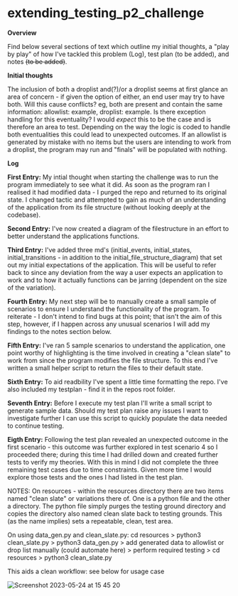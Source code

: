 # extending_testing_p2_challenge
**Overview**

Find below several sections of text which outline my initial thoughts, a "play by play" of how I've tackled this problem (Log), test plan (to be added), and notes ~~(to be added)~~.

**Initial thoughts**

The inclusion of both a droplist and(?)/or a droplist seems at first glance an area of concern - if given the option of either, an end user may try to have both. Will this cause conflicts? eg, both are present and contain the same information: allowlist: example, droplist: example. Is there exception handling for this eventuality? I would *expect* this to be the case and is therefore an area to test. Depending on the way the logic is coded to handle both eventualities this could lead to unexpected outcomes. If an allowlist is generated by mistake with no items but the users are intending to work from a droplist, the program may run and "finals" will be populated with nothing.

**Log**

**First Entry:** My intial thought when starting the challenge was to run the program immediately to see what it did. As soon as the program ran I realised it had modified data - I purged the repo and returned to its original state. I changed tactic and attempted to gain as much of an understanding of the application from its file structure (without looking deeply at the codebase). 

**Second Entry:** I've now created a diagram of the filestructure in an effort to better understand the applications functions.

**Third Entry:** I've added three md's (initial_events, initial_states, initial_transitions - in addition to the initial_file_structure_diagram) that set out my initial expectations of the application. This will be useful to refer back to since any deviation from the way a user expects an application to work and to how it actually functions can be jarring (dependent on the size of the variation).

**Fourth Entry:** My next step will be to manually create a small sample of scenarios to ensure I understand the functionality of the program. To reiterate - I don't intend to find bugs at this point; that isn't the aim of this step, however, if I happen across any unusual scenarios I will add my findings to the notes section below.

**Fifth Entry:** I've ran 5 sample scenarios to understand the application, one point worthy of highlighting is the time involved in creating a "clean slate" to work from since the program modifies the file structure. To this end I've written a small helper script to return the files to their default state.

**Sixth Entry:** To aid readbility I've spent a little time formatting the repo. I've also included my testplan - find it in the repos root folder.

**Seventh Entry:** Before I execute my test plan I'll write a small script to generate sample data. Should my test plan raise any issues I want to investigate further I can use this script to quickly populate the data needed to continue testing.

**Eigth Entry:** Following the test plan revealed an unexpected outcome in the first scenario - this outcome was further explored in test scenario 4 so I proceeded there; during this time I had drilled down and created further tests to verify my theories. With this in mind I did not complete the three remaining test cases due to time constraints. Given more time I would explore those tests and the ones I had listed in the test plan.



NOTES: 
On resources - within the resources directory there are two items named "clean slate" or variations there of. One is a python file and the other a directory. The python file simply purges the testing ground directory and copies the directory also named clean slate back to testing grounds. This (as the name implies) sets a repeatable, clean, test area.

On using data_gen.py and clean_slate.py: cd resources > python3 clean_slate.py > python3 data_gen.py > add generated data to allowlist or drop list manually (could automate here) > perform required testing > cd resources > python3 clean_slate.py 

This aids a clean workflow: see below for usage case

![Screenshot 2023-05-24 at 15 45 20](https://github.com/Lou-Martin/extending_testing_p2_challenge/assets/106453870/6ef423ff-a457-4363-8b98-51c2fd526dbd)
